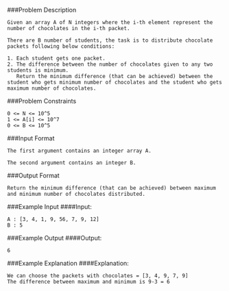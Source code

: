 ###Problem Description
```
Given an array A of N integers where the i-th element represent the number of chocolates in the i-th packet.

There are B number of students, the task is to distribute chocolate packets following below conditions:

1. Each student gets one packet.
2. The difference between the number of chocolates given to any two students is minimum.
   Return the minimum difference (that can be achieved) between the student who gets minimum number of chocolates and the student who gets maximum number of chocolates.

```

###Problem Constraints
```
0 <= N <= 10^5
1 <= A[i] <= 10^7
0 <= B <= 10^5
```

###Input Format
```
The first argument contains an integer array A.

The second argument contains an integer B.
```


###Output Format
```
Return the minimum difference (that can be achieved) between maximum and minimum number of chocolates distributed.
```

###Example Input
####Input:

```
A : [3, 4, 1, 9, 56, 7, 9, 12]
B : 5
```

###Example Output
####Output:

```
6
```


###Example Explanation
####Explanation:


```
We can choose the packets with chocolates = [3, 4, 9, 7, 9]
The difference between maximum and minimum is 9-3 = 6
```